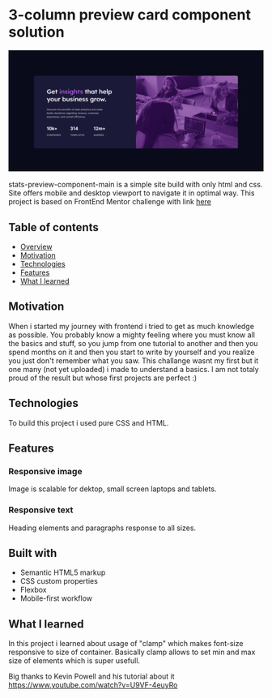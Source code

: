 # 3-column preview card component solution

![image](https://github.com/molszewski34/stats-preview-card-component-main/blob/main/stats-preview-card-component-main.png)

stats-preview-component-main is a simple site build with only html and css. Site offers mobile and desktop viewport to navigate it in optimal way. This project is based on FrontEnd Mentor challenge with link [here](https://www.frontendmentor.io/challenges/stats-preview-card-component-8JqbgoU62)

## Table of contents

- [Overview](#overview)
- [Motivation](#motivation)
- [Technologies](#technologies)
- [Features](#features)
- [What I learned](#what-i-learned)


## Motivation
When i started my journey with frontend i tried to get as much knowledge as possible. You probably know a mighty feeling where you must know all the basics and stuff, so you jump from one tutorial to another and then you spend months on it and then you start to write by yourself and you realize you just don't remember what you saw. This challange wasnt my first but it one many (not yet uploaded) i made to understand a basics. I am not totaly proud of the result but whose first projects are perfect :)


## Technologies 
To build this project i used pure CSS and HTML.

## Features 

### Responsive image
Image is scalable for dektop, small screen laptops and tablets.


### Responsive text

Heading elements and paragraphs response to all sizes.

## Built with
- Semantic HTML5 markup
- CSS custom properties
- Flexbox
- Mobile-first workflow

## What I learned

In this project i learned about usage of "clamp" which makes font-size responsive to size of container. Basically clamp allows to set min and max size of elements which is super usefull.

 Big thanks to Kevin Powell and his tutorial about it https://www.youtube.com/watch?v=U9VF-4euyRo





